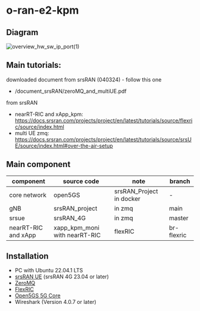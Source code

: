 # o-ran-e2-kpm

## Diagram
![overview_hw_sw_ip_port(1)](https://github.com/pchat-imm/o-ran-e2-kpm/assets/40858099/71e6f5ca-ef8f-4fbd-9f8f-828cb9a1a94a)

## Main tutorials: <br />
downloaded document from srsRAN (040324) - follow this one
- /document_srsRAN/zeroMQ_and_multiUE.pdf <br />

from srsRAN
- nearRT-RIC and xApp_kpm: https://docs.srsran.com/projects/project/en/latest/tutorials/source/flexric/source/index.html <br />
- multi UE zmq: https://docs.srsran.com/projects/project/en/latest/tutorials/source/srsUE/source/index.html#over-the-air-setup <br />

## Main component
| component  | source code | note | branch |
| ------------- | ------------- | ------------- | ------------- |
| core network  | open5GS | srsRAN_Project in docker | - |
| gNB  | srsRAN_project | in zmq | main | 
| srsue  | srsRAN_4G  | in zmq |  master |
| nearRT-RIC and xApp | xapp_kpm_moni with nearRT-RIC | flexRIC | br-flexric|

## Installation
- PC with Ubuntu 22.04.1 LTS
- [srsRAN UE](https://github.com/srsran/srsRAN_4G) (srsRAN 4G 23.04 or later)
- [ZeroMQ](https://zeromq.org/)
- [FlexRIC](https://gitlab.eurecom.fr/mosaic5g/flexric)
- [Open5GS 5G Core](https://open5gs.org/)
- Wireshark (Version 4.0.7 or later)

